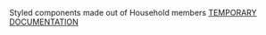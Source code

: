 Styled components made out of Household members
[TEMPORARY DOCUMENTATION](http://htmlpreview.github.io/?https://github.com/LeDanielH/HouseholdJS/blob/master/docs/index.html)
